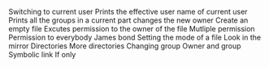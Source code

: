 Switching to current user
Prints the effective user name of current user
Prints all the groups in a current part
changes the new owner
Create an empty file
Excutes permission to the owner of the file
Mutliple permission
Permission to everybody
James bond
Setting the mode of a file
Look in the mirror
Directories
More directories
Changing group
Owner and group
Symbolic link
If only
